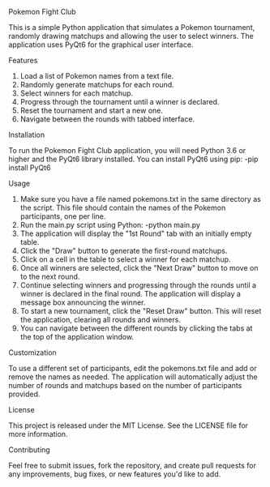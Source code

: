 Pokemon Fight Club

This is a simple Python application that simulates a Pokemon tournament, randomly drawing matchups and allowing the user to select winners. The application uses PyQt6 for the graphical user interface.

Features

1. Load a list of Pokemon names from a text file.
2. Randomly generate matchups for each round.
3. Select winners for each matchup.
4. Progress through the tournament until a winner is declared.
5. Reset the tournament and start a new one.
6. Navigate between the rounds with tabbed interface.

Installation

To run the Pokemon Fight Club application, you will need Python 3.6 or higher and the PyQt6 library installed. You can install PyQt6 using pip:
    -pip install PyQt6

Usage

1. Make sure you have a file named pokemons.txt in the same directory as the script. This file should contain the names of the Pokemon participants, one per line.
2. Run the main.py script using Python:
    -python main.py
3. The application will display the "1st Round" tab with an initially empty table.
4. Click the "Draw" button to generate the first-round matchups.
5. Click on a cell in the table to select a winner for each matchup.
6. Once all winners are selected, click the "Next Draw" button to move on to the next round.
7. Continue selecting winners and progressing through the rounds until a winner is declared in the final round. The application will display a message box announcing the winner.
8. To start a new tournament, click the "Reset Draw" button. This will reset the application, clearing all rounds and winners.
9. You can navigate between the different rounds by clicking the tabs at the top of the application window.

Customization

To use a different set of participants, edit the pokemons.txt file and add or remove the names as needed. The application will automatically adjust the number of rounds and matchups based on the number of participants provided.

License

This project is released under the MIT License. See the LICENSE file for more information.

Contributing

Feel free to submit issues, fork the repository, and create pull requests for any improvements, bug fixes, or new features you'd like to add.
